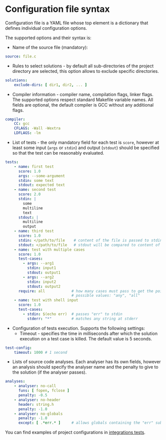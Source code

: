 # Configuration file syntax

Configuration file is a YAML file whose top element is a dictionary that defines
individual configuration options.

The supported options and their syntax is:

- Name of the source file (mandatory):
```yaml
source: file.c
```

- Rules to select solutions - by default all sub-directories of the project
  directory are selected, this option allows to exclude specific directories.
```yaml
solutions:
    exclude-dirs: [ dir1, dir2, ... ]
```

- Compiler information - compiler name, compilation flags, linker flags. The
  supported options respect standard Makefile variable names. All fields are
  optional, the default compiler is GCC without any additional flags.
```yaml
compiler:
    CC: gcc
    CFLAGS: -Wall -Wextra
    LDFLAGS: -lm
```

- List of tests - the only mandatory field for each test is `score`, however at
  least some input (`args` or `stdin`) and output (`stdout`) should be specified
  so that the test can be reasonably evaluated.
```yaml
tests:
    - name: first test
      score: 1.0
      args: --some-argument
      stdin: some text
      stdout: expected text
    - name: second test
      score: 2.0
      stdin: |
        some
        multiline
        text
      stdout: |
        multiline
        output
    - name: third test
      score: 1.0
      stdin: </path/to/file    # content of the file is passed to stdin
      stdout: </path/to/file   # stdout will be compared to content of the file
    - name: test with multiple cases
      score: 1.0
      test-cases:
        - args: --arg1
          stdin: input1
          stdout: output1
        - args: --arg2
          stdin: input2
          stdout: output2
      require: all            # how many cases must pass to get the points
                              # possible values: "any", "all"
    - name: test with shell input
      score: 1.0
      test-cases:
        - stdin: $(echo err)  # passes "err" to stdin
          stderr: "*"         # matches any string at stderr
```

- Configuration of tests execution. Supports the following settings:
  - Timeout - specifies the time in milliseconds after which the solution
    execution on a test case is killed. The default value is 5 seconds.
```yaml
test-config:
    timeout: 1000 # 1 second
```

- Lists of source code analyses. Each analyser has its own fields, however an
  analysis should specify the analyser name and the penalty to give to the
  solution (if the analyser passes).
```yaml
analyses:
    - analyser: no-call
      funs: [ fopen, fclose ]
      penalty: -0.5
    - analyser: no-header
      header: string.h
      penalty: -1.0
    - analyser: no-globals
      penalty: -1.0
      except: [ .*err.* ]     # allows globals containing the "err" substring
```

You can find examples of project configurations in [integrations
tests](/tests/projects).

